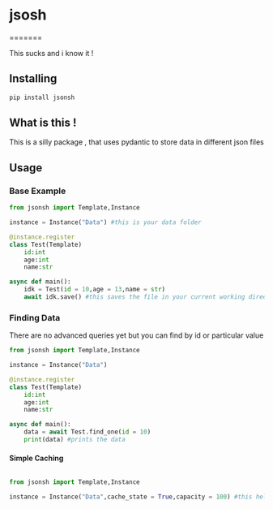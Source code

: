 # jsosh
=======

This sucks and i know it !

Installing
----------

```sh
pip install jsonsh
```

What is this !
-----------
This is a silly package , that uses pydantic to store data in different json files


Usage
------

### Base Example

```py
from jsonsh import Template,Instance

instance = Instance("Data") #this is your data folder

@instance.register
class Test(Template)
    id:int
    age:int
    name:str

async def main():
    idk = Test(id = 10,age = 13,name = str)
    await idk.save() #this saves the file in your current working directory
```

### Finding Data

There are no advanced queries yet but you can find by id or particular value


```py
from jsonsh import Template,Instance

instance = Instance("Data")

@instance.register
class Test(Template)
    id:int
    age:int
    name:str

async def main():
    data = await Test.find_one(id = 10)
    print(data) #prints the data

```

#### Simple Caching 

```py

from jsonsh import Template,Instance

instance = Instance("Data",cache_state = True,capacity = 100) #this helps you to avoid reading files in finds

```
